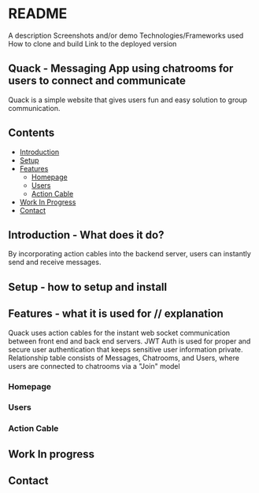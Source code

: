 # README

A description
Screenshots and/or demo
Technologies/Frameworks used
How to clone and build
Link to the deployed version

## Quack - Messaging App using chatrooms for users to connect and communicate
Quack is a simple website that gives users fun and easy solution to group communication.

## Contents
- [Introduction](#introduction)
- [Setup](#setup)
- [Features](#features)
  - [Homepage](#homepage)
  - [Users](#user)
  - [Action Cable](#action-cable)
- [Work In Progress](#work-in-progress)
- [Contact](#contact)



## Introduction - What does it do?
By incorporating action cables into the backend server, users can instantly send and receive messages.

## Setup - how to setup and install


## Features - what it is used for // explanation
Quack uses action cables for the instant web socket communication between front end and back end servers.
JWT Auth is used for proper and secure user authentication that keeps sensitive user information private.
Relationship table consists of Messages, Chatrooms, and Users, where users are connected to chatrooms via a "Join" model

### Homepage

### Users

### Action Cable

## Work In progress

## Contact
